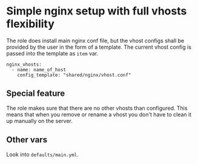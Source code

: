 Simple nginx setup with full vhosts flexibility
===============================================

The role does install main nginx conf file, but the vhost configs shall be provided by the user in the form
of a template. The current vhost config is passed into the template as `item` var.

```
nginx_vhosts:
  - name: name_of_host
    config_template: "shared/nginx/vhost.conf"
```

## Special feature

The role makes sure that there are no other vhosts than configured. This means that when you remove or rename
a vhost you don't have to clean it up manually on the server.

## Other vars 

Look into `defaults/main.yml`.




